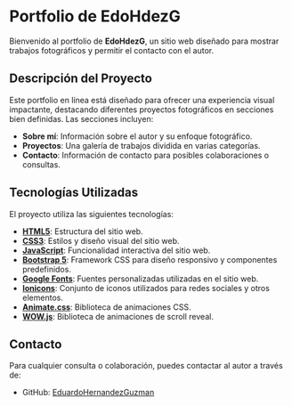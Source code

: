 # Portfolio de EdoHdezG

Bienvenido al portfolio de **EdoHdezG**, un sitio web diseñado para mostrar trabajos fotográficos y permitir el contacto con el autor.

## Descripción del Proyecto

Este portfolio en línea está diseñado para ofrecer una experiencia visual impactante, destacando diferentes proyectos fotográficos en secciones bien definidas. Las secciones incluyen:

- **Sobre mí**: Información sobre el autor y su enfoque fotográfico.
- **Proyectos**: Una galería de trabajos dividida en varias categorías.
- **Contacto**: Información de contacto para posibles colaboraciones o consultas.

## Tecnologías Utilizadas

El proyecto utiliza las siguientes tecnologías:

- **[HTML5](https://developer.mozilla.org/en-US/docs/Web/Guide/HTML/HTML5)**: Estructura del sitio web.
- **[CSS3](https://developer.mozilla.org/en-US/docs/Web/CSS)**: Estilos y diseño visual del sitio web.
- **[JavaScript](https://developer.mozilla.org/en-US/docs/Web/JavaScript)**: Funcionalidad interactiva del sitio web.
- **[Bootstrap 5](https://getbootstrap.com/)**: Framework CSS para diseño responsivo y componentes predefinidos.
- **[Google Fonts](https://fonts.google.com/)**: Fuentes personalizadas utilizadas en el sitio web.
- **[Ionicons](https://ionicons.com/)**: Conjunto de iconos utilizados para redes sociales y otros elementos.
- **[Animate.css](https://animate.style/)**: Biblioteca de animaciones CSS.
- **[WOW.js](https://wowjs.uk/)**: Biblioteca de animaciones de scroll reveal.

## Contacto

Para cualquier consulta o colaboración, puedes contactar al autor a través de:

- GitHub: [EduardoHernandezGuzman](https://github.com/EduardoHernandezGuzman)
